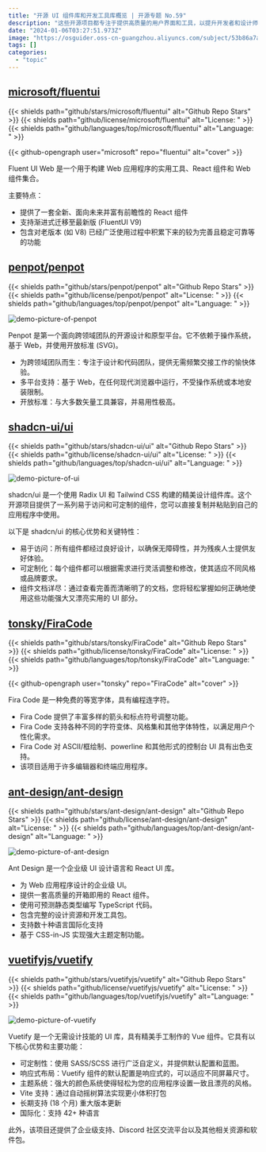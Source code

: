 ```yaml
---
title: "开源 UI 组件库和开发工具库概览 | 开源专题 No.59"
description: "这些开源项目都专注于提供高质量的用户界面和工具，以提升开发者和设计师的工作效率。它们提供了丰富的组件、易定制的主题系统、国际化支持等功能，并致力于满足不同团队和用户的需求。此外，还有一些专注于提供优秀的字体设计，以改善编程体验和视觉呈现。这些项目共同构建了一个开放、多样化的开发和设计生态系统，为不同领域的团队提供了丰富而有力的工具支持。"
date: "2024-01-06T03:27:51.973Z"
image: "https://osguider.oss-cn-guangzhou.aliyuncs.com/subject/53b86a7a94c36ed5e585d6c42a1061e1.png"
tags: []
categories:
  - "topic"
---
```


## [microsoft/fluentui](https://github.com/microsoft/fluentui)

{{< shields path="github/stars/microsoft/fluentui" alt="Github Repo Stars" >}} {{< shields path="github/license/microsoft/fluentui" alt="License: " >}} {{< shields path="github/languages/top/microsoft/fluentui" alt="Language: " >}}

{{< github-opengraph user="microsoft" repo="fluentui" alt="cover" >}}

Fluent UI Web 是一个用于构建 Web 应用程序的实用工具、React 组件和 Web 组件集合。

主要特点：

- 提供了一套全新、面向未来并富有前瞻性的 React 组件
- 支持渐进式迁移至最新版 (FluentUI V9)
- 包含对老版本 (如 V8) 已经广泛使用过程中积累下来的较为完善且稳定可靠等的功能
  
## [penpot/penpot](https://github.com/penpot/penpot)

{{< shields path="github/stars/penpot/penpot" alt="Github Repo Stars" >}} {{< shields path="github/license/penpot/penpot" alt="License: " >}} {{< shields path="github/languages/top/penpot/penpot" alt="Language: " >}}

![demo-picture-of-penpot](https://osguider.oss-cn-guangzhou.aliyuncs.com/subject/bc392b23ac86ddbc8ec8847a1f4a1862.gif)

Penpot 是第一个面向跨领域团队的开源设计和原型平台。它不依赖于操作系统，基于 Web，并使用开放标准 (SVG)。

- 为跨领域团队而生：专注于设计和代码团队，提供无需频繁交接工作的愉快体验。
- 多平台支持：基于 Web，在任何现代浏览器中运行，不受操作系统或本地安装限制。
- 开放标准：与大多数矢量工具兼容，并易用性极高。
  
## [shadcn-ui/ui](https://github.com/shadcn-ui/ui)

{{< shields path="github/stars/shadcn-ui/ui" alt="Github Repo Stars" >}} {{< shields path="github/license/shadcn-ui/ui" alt="License: " >}} {{< shields path="github/languages/top/shadcn-ui/ui" alt="Language: " >}}

![demo-picture-of-ui](https://picgo-daily.oss-cn-guangzhou.aliyuncs.com/picgo-daily/2023/0ed3af49363386c95be7f86828aa04b1.png)

shadcn/ui 是一个使用 Radix UI 和 Tailwind CSS 构建的精美设计组件库。这个开源项目提供了一系列易于访问和可定制的组件，您可以直接复制并粘贴到自己的应用程序中使用。

以下是 shadcn/ui 的核心优势和关键特性：

- 易于访问：所有组件都经过良好设计，以确保无障碍性，并为残疾人士提供友好体验。
- 可定制化：每个组件都可以根据需求进行灵活调整和修改，使其适应不同风格或品牌要求。
- 组件文档详尽：通过查看完善而清晰明了的文档，您将轻松掌握如何正确地使用这些功能强大又漂亮实用的 UI 部分。
  
## [tonsky/FiraCode](https://github.com/tonsky/FiraCode)

{{< shields path="github/stars/tonsky/FiraCode" alt="Github Repo Stars" >}} {{< shields path="github/license/tonsky/FiraCode" alt="License: " >}} {{< shields path="github/languages/top/tonsky/FiraCode" alt="Language: " >}}

{{< github-opengraph user="tonsky" repo="FiraCode" alt="cover" >}}

Fira Code 是一种免费的等宽字体，具有编程连字符。

- Fira Code 提供了丰富多样的箭头和标点符号调整功能。
- Fira Code 支持各种不同的字符变体、风格集和其他字体特性，以满足用户个性化需求。
- Fira Code 对 ASCII/框绘制、powerline 和其他形式的控制台 UI 具有出色支持。
- 该项目适用于许多编辑器和终端应用程序。
  
## [ant-design/ant-design](https://github.com/ant-design/ant-design)

{{< shields path="github/stars/ant-design/ant-design" alt="Github Repo Stars" >}} {{< shields path="github/license/ant-design/ant-design" alt="License: " >}} {{< shields path="github/languages/top/ant-design/ant-design" alt="Language: " >}}

![demo-picture-of-ant-design](https://picgo-daily.oss-cn-guangzhou.aliyuncs.com/picgo-daily/2023/5e068700f9e39f598c8a039a038d30da.png)

Ant Design 是一个企业级 UI 设计语言和 React UI 库。

- 为 Web 应用程序设计的企业级 UI。
- 提供一套高质量的开箱即用的 React 组件。
- 使用可预测静态类型编写 TypeScript 代码。
- 包含完整的设计资源和开发工具包。
- 支持数十种语言国际化支持
- 基于 CSS-in-JS 实现强大主题定制功能。
  
## [vuetifyjs/vuetify](https://github.com/vuetifyjs/vuetify)

{{< shields path="github/stars/vuetifyjs/vuetify" alt="Github Repo Stars" >}} {{< shields path="github/license/vuetifyjs/vuetify" alt="License: " >}} {{< shields path="github/languages/top/vuetifyjs/vuetify" alt="Language: " >}}

![demo-picture-of-vuetify](https://picgo-daily.oss-cn-guangzhou.aliyuncs.com/picgo-daily/2023/f1624776337e74305bcdbde8d485b0a5.png)

Vuetify 是一个无需设计技能的 UI 库，具有精美手工制作的 Vue 组件。它具有以下核心优势和主要功能：

- 可定制性：使用 SASS/SCSS 进行广泛自定义，并提供默认配置和蓝图。
- 响应式布局：Vuetify 组件的默认配置是响应式的，可以适应不同屏幕尺寸。
- 主题系统：强大的颜色系统使得轻松为您的应用程序设置一致且漂亮的风格。
- Vite 支持：通过自动摇树算法实现更小体积打包
- 长期支持 (18 个月) 重大版本更新
- 国际化：支持 42+ 种语言

此外，该项目还提供了企业级支持、Discord 社区交流平台以及其他相关资源和软件包。
  

